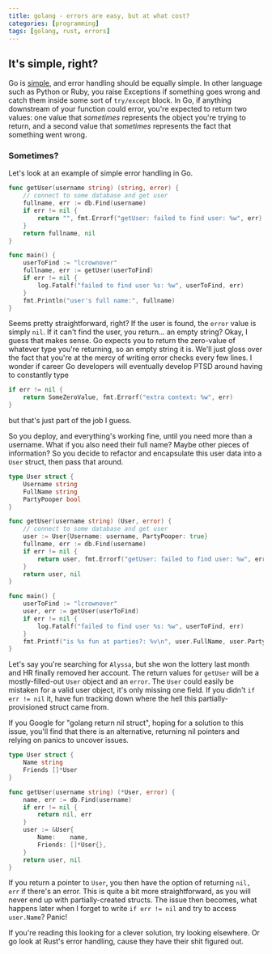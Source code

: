 ```yaml
---
title: golang - errors are easy, but at what cost?
categories: [programming]
tags: [golang, rust, errors]
---
```


## It's simple, right?

Go is [simple](https://go.dev/), and error handling should be equally simple. In other language such as Python or Ruby, you raise Exceptions if something goes wrong and catch them inside some sort of `try/except` block. In Go, if anything downstream of your function could error, you're expected to return two values: one value that _sometimes_ represents the object you're trying to return, and a second value that _sometimes_ represents the fact that something went wrong.

### Sometimes?

Let's look at an example of simple error handling in Go.

```go
func getUser(username string) (string, error) {
	// connect to some database and get user
	fullname, err := db.Find(username)
	if err != nil {
		return "", fmt.Errorf("getUser: failed to find user: %w", err)
	}	
	return fullname, nil
}

func main() {
	userToFind := "lcrownover"
	fullname, err := getUser(userToFind)
	if err != nil {
		log.Fatalf("failed to find user %s: %w", userToFind, err)
	}
	fmt.Println("user's full name:", fullname)
}
```

Seems pretty straightforward, right? If the user is found, the `error` value is simply `nil`. If it can't find the user, you return... an empty string? Okay, I guess that makes sense. Go expects you to return the zero-value of whatever type you're returning, so an empty string it is. We'll just gloss over the fact that you're at the mercy of writing error checks every few lines. I wonder if career Go developers will eventually develop PTSD around having to constantly type
```go
if err != nil {
	return SomeZeroValue, fmt.Errorf("extra context: %w", err)
}
```
but that's just part of the job I guess.

So you deploy, and everything's working fine, until you need more than a username. What if you also need their full name? Maybe other pieces of information? So you decide to refactor and encapsulate this user data into a `User` struct, then pass that around.

```go
type User struct {
	Username string
	FullName string
	PartyPooper bool
}

func getUser(username string) (User, error) {
	// connect to some database and get user
	user := User{Username: username, PartyPooper: true}
	fullname, err := db.Find(username)
	if err != nil {
		return user, fmt.Errorf("getUser: failed to find user: %w", err)
	}	
	return user, nil
}

func main() {
	userToFind := "lcrownover"
	user, err := getUser(userToFind)
	if err != nil {
		log.Fatalf("failed to find user %s: %w", userToFind, err)
	}
	fmt.Printf("is %s fun at parties?: %v\n", user.FullName, user.PartyPooper)
}
```

Let's say you're searching for `Alyssa`, but she won the lottery last month and HR finally removed her account. The return values for `getUser` will be a mostly-filled-out `User` object and an `error`. The `User` could easily be mistaken for a valid user object, it's only missing one field. If you didn't `if err != nil` it, have fun tracking down where the hell this partially-provisioned struct came from.

If you Google for "golang return nil struct", hoping for a solution to this issue, you'll find that there is an alternative, returning nil pointers and relying on panics to uncover issues.

```go
type User struct {
	Name string
	Friends []*User
}

func getUser(username string) (*User, error) {
	name, err := db.Find(username)
	if err != nil {
		return nil, err
	}	
	user := &User{
		Name:    name,
		Friends: []*User{},
	}
	return user, nil
}
```

If you return a pointer to `User`, you then have the option of returning `nil, err` if there's an error. This is quite a bit more straightforward, as you will never end up with partially-created structs. The issue then becomes, what happens later when I forget to write `if err != nil` and try to access `user.Name`? Panic!

If you're reading this looking for a clever solution, try looking elsewhere. Or go look at Rust's error handling, cause they have their shit figured out. 